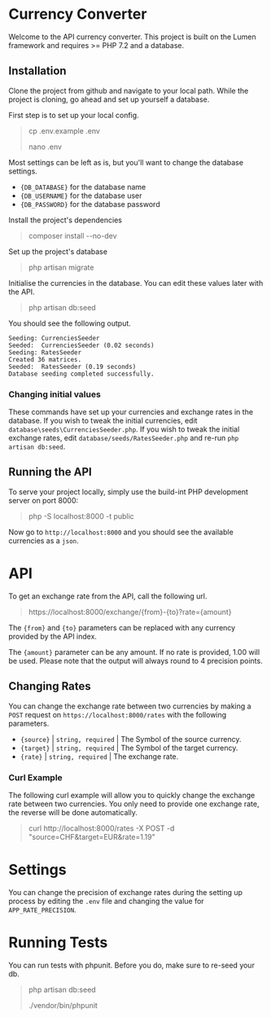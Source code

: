 # Currency Converter

Welcome to the API currency converter. This project is built on the Lumen framework and requires >= PHP 7.2 and a database.

## Installation

Clone the project from github and navigate to your local path. While the project is cloning, go ahead and set up yourself a database.

First step is to set up your local config.

> cp .env.example .env
>
> nano .env

Most settings can be left as is, but you'll want to change the database settings.

* `{DB_DATABASE}` for the database name
* `{DB_USERNAME}` for the database user
* `{DB_PASSWORD}` for the database password

Install the project's dependencies

> composer install --no-dev

Set up the project's database

> php artisan migrate

Initialise the currencies in the database. You can edit these values later with the API.

> php artisan db:seed

You should see the following output.

    Seeding: CurrenciesSeeder
    Seeded:  CurrenciesSeeder (0.02 seconds)
    Seeding: RatesSeeder
    Created 36 matrices.
    Seeded:  RatesSeeder (0.19 seconds)
    Database seeding completed successfully.

### Changing initial values

These commands have set up your currencies and exchange rates in the database. If you wish to tweak the initial currencies, edit `database\seeds\CurrenciesSeeder.php`. If you wish to tweak the initial exchange rates, edit `database/seeds/RatesSeeder.php` and re-run `php artisan db:seed`.

## Running the API

To serve your project locally, simply use the build-int PHP development server on port 8000:

> php -S localhost:8000 -t public

Now go to `http://localhost:8000` and you should see the available currencies as a `json`.

# API

To get an exchange rate from the API, call the following url.

> https://localhost:8000/exchange/{from}-{to}?rate={amount}

The `{from}` and `{to}` parameters can be replaced with any currency provided by the API index.

The `{amount}` parameter can be any amount. If no rate is provided, 1.00 will be used. Please note that the output will always round to 4 precision points.

## Changing Rates

You can change the exchange rate between two currencies by making a `POST` request on `https://localhost:8000/rates` with the following parameters.

* `{source}` | `string, required` | The Symbol of the source currency.
* `{target}` | `string, required` | The Symbol of the target currency.
* `{rate}` | `string, required` | The exchange rate.


### Curl Example

The following curl example will allow you to quickly change the exchange rate between two currencies. You only need to provide one exchange rate, the reverse will be done automatically.

> curl http://localhost:8000/rates -X POST -d "source=CHF&target=EUR&rate=1.19"

# Settings

You can change the precision of exchange rates during the setting up process by editing the `.env` file and changing the value for `APP_RATE_PRECISION`.

# Running Tests

You can run tests with phpunit. Before you do, make sure to re-seed your db.

> php artisan db:seed
>
> ./vendor/bin/phpunit
